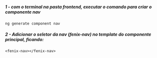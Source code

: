 ##### 1 - com o terminal na pasta frontend, executar o comando para criar o componente nav
    ng generate component nav

##### 2 - Adicionar o seletor da nav (fenix-nav) no template do componente principal, ficando:
    <fenix-nav></fenix-nav>